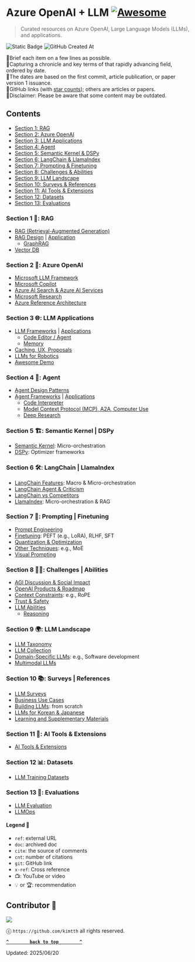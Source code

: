 # Azure OpenAI + LLM [![Awesome](https://awesome.re/badge-flat2.svg)](https://awesome.re) 

> Curated resources on Azure OpenAI, Large Language Models (LLMs), and applications.

![Static Badge](https://img.shields.io/badge/llm-azure_openai-blue?style=flat-square)  ![GitHub Created At](https://img.shields.io/github/created-at/kimtth/awesome-azure-openai-llm?style=flat-square)

🔹Brief each item on a few lines as possible.  
🔹Capturing a chronicle and key terms of that rapidly advancing field, ordered by date.  
🔹The dates are based on the first commit, article publication, or paper version 1 issuance.  
🔹GitHub links (with [star counts](https://shields.io/badges/git-hub-repo-stars)); others are articles or papers.  
🔹Disclaimer: Please be aware that some content may be outdated.

## Contents

- [Section 1: RAG](#section-1--rag)
- [Section 2: Azure OpenAI](#section-2--azure-openai)
- [Section 3: LLM Applications](#section-3--llm-applications)
- [Section 4: Agent](#section-4--agent)
- [Section 5: Semantic Kernel & DSPy](#section-5-️-semantic-kernel--dspy)
- [Section 6: LangChain & LlamaIndex](#section-6-️-langchain--llamaindex)
- [Section 7: Prompting & Finetuning](#section-7--prompting--finetuning)
- [Section 8: Challenges & Abilities](#section-8-️-challenges--abilities)
- [Section 9: LLM Landscape](#section-9--llm-landscape)
- [Section 10: Surveys & References](#section-10--surveys--references)
- [Section 11: AI Tools & Extensions](#section-11--ai-tools--extensions)
- [Section 12: Datasets](#section-12--datasets)
- [Section 13: Evaluations](#section-13--evaluations)

### **Section 1** 🎯: RAG
- [RAG (Retrieval-Augmented Generation)](section/rag.md/#rag-retrieval-augmented-generation)
- [RAG Design](section/rag.md/#rag-solution-design) | [Application](section/rag.md/#rag-development)
  - [GraphRAG](section/rag.md/#graphrag)
- [Vector DB](section/rag.md/#vector-database-comparison)

### **Section 2** 🌌: Azure OpenAI
- [Microsoft LLM Framework](section/aoai.md/#microsoft-azure-openai-llm-framework)
- [Microsoft Copilot](section/aoai.md/#microsoft-copilot)
- [Azure AI Search & Azure AI Services](section/aoai.md/#azure-ai-search)
- [Microsoft Research](section/aoai.md/#microsoft-research)
- [Azure Reference Architecture](section/aoai.md/#azure-reference-architectures)

### **Section 3** 🌐: LLM Applications
- [LLM Frameworks](section/app.md/#applications-frameworks-and-user-interface-uiux) | [Applications](section/app.md/#llm-application-development)
  - [Code Editor / Agent](section/app.md/#code-editor--agent)
  - [Memory](section/app.md/#llm-memory)
- [Caching, UX, Proposals](section/app.md/#caching)
- [LLMs for Robotics](section/app.md/#llm-for-robotics-bridging-ai-and-robotics)
- [Awesome Demo](section/app.md/#awesome-demo)

### **Section 4** 🤖: Agent
- [Agent Design Patterns](section/agent.md/#agent-design-patterns)
- [Agent Frameworks](section/agent.md/#agent-framework) | [Applications](section/agent.md/#agent-application)
  - [Code Interpreter](section/agent.md/#oss-alternatives-for-openai-code-interpreter-aka-advanced-data-analytics)
  - [Model Context Protocol (MCP), A2A, Computer Use](section/agent.md/#model-context-protocol-mcp-a2a-computer-use)
  - [Deep Research](section/agent.md/#deep-research)

### **Section 5** 🏗️: Semantic Kernel | DSPy
- [Semantic Kernel](section/sk_dspy.md/#semantic-kernel): Micro-orchestration
- [DSPy](section/sk_dspy.md/#dspy): Optimizer frameworks

### **Section 6** 🛠️: LangChain | LlamaIndex
- [LangChain Features](section/langchain.md/#langchain-feature-matrix--cheetsheet): Macro & Micro-orchestration
- [LangChain Agent & Criticism](section/langchain.md/#langchain-chain-type-chains--summarizer)
- [LangChain vs Competitors](section/langchain.md/#langchain-vs-competitors)
- [LlamaIndex](section/langchain.md/#llamaindex): Micro-orchestration & RAG

### **Section 7** 🧠: Prompting | Finetuning
- [Prompt Engineering](section/prompt.md/#prompt-engineering)
- [Finetuning](section/ft.md/#finetuning): PEFT (e.g., LoRA), RLHF, SFT
- [Quantization & Optimization](section/ft.md/#quantization-techniques)
- [Other Techniques](section/ft.md/#other-techniques-and-llm-patterns): e.g., MoE
- [Visual Prompting](section/prompt.md/#visual-prompting--visual-grounding)

### **Section 8** 🏄‍♂️: Challenges | Abilities
- [AGI Discussion & Social Impact](section/chab.md/#agi-discussion-and-social-impact)
- [OpenAI Products & Roadmap](section/chab.md/#openais-roadmap-and-products)
- [Context Constraints](section/chab.md/#context-constraints): e.g., RoPE
- [Trust & Safety](section/chab.md/#trustworthy-safe-and-secure-llm)
- [LLM Abilities](section/chab.md/#large-language-model-is-abilities)
  - [Reasoning](section/chab.md/#reasoning)

### **Section 9** 🌍: LLM Landscape
- [LLM Taxonomy](section/llm.md/#large-language-models-in-2023)
- [LLM Collection](section/llm.md/#large-language-model-collection)
- [Domain-Specific LLMs](section/llm.md/#llm-for-domain-specific): e.g., Software development
- [Multimodal LLMs](section/llm.md/#mllm-multimodal-large-language-model)

### **Section 10** 📚: Surveys | References
- [LLM Surveys](section/survey_ref.md/#survey-on-large-language-models)
- [Business Use Cases](section/survey_ref.md/#business-use-cases)
- [Building LLMs](section/survey_ref.md/#build-an-llms-from-scratch-picogpt-and-lit-gpt): from scratch
- [LLMs for Korean & Japanese](section/survey_ref.md/#llm-materials-for-east-asian-languages)
- [Learning and Supplementary Materials](section/survey_ref.md/#learning-and-supplementary-materials)

### **Section 11** 🧰: AI Tools & Extensions
- [AI Tools & Extensions](section/ai_tool.md/#section-10-general-ai-tools-and-extensions)

### **Section 12** 📊: Datasets
- [LLM Training Datasets](section/dataset.md/#datasets-for-llm-training)

### **Section 13** 📝: Evaluations
- [LLM Evaluation](section/eval.md/#evaluating-large-language-models)
- [LLMOps](section/eval.md/#llmops-large-language-model-operations)

#### **Legend** 🔑
- `ref`: external URL
- `doc`: archived doc
- `cite`: the source of comments
- `cnt`: number of citations
- `git`: GitHub link
- `x-ref`: Cross reference
- 📺: YouTube or video
- 💡 or 🏆: recommendation

## **Contributor** 👀

<a href="https://github.com/kimtth/awesome-azure-openai-llm/graphs/contributors">
  <img src="https://contrib.rocks/image?repo=kimtth/awesome-azure-openai-llm" />
</a>

ⓒ `https://github.com/kimtth` all rights reserved.

**[`^        back to top        ^`](#contents)**

Updated: 2025/06/20